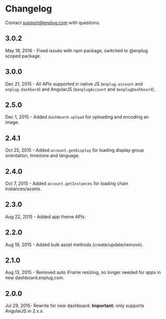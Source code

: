 # Changelog

Contact <support@enplug.com> with questions.

## 3.0.2
May 18, 2016 - Fixed issues with npm package, switched to @enplug scoped package.

## 3.0.0
Dec 21, 2015 - All APIs supported in native JS (`enplug.account` and `enplug.dashbard`) and AngularJS (`$enplugAccount` and `$enplugDashboard`).

## 2.5.0
Dec 1, 2015 - Added `dashboard.upload` for uploading and encoding an image.

## 2.4.1
Oct 25, 2015 - Added `account.getDisplay` for loading display group orientation, timezone and language.

## 2.4.0
Oct 7, 2015 - Added `account.getInstances` for loading chain instances/assets.

## 2.3.0
Aug 22, 2015 - Added app theme APIs:

## 2.2.0
Aug 19, 2015 - Added bulk asset methods (create/update/remove).

## 2.1.0
Aug 13, 2015 - Removed auto iFrame resizing, no longer needed for apps in new dashboard.enplug.com.

## 2.0.0
Jul 29, 2015- Rewrite for new dashboard. **Important:** only supports AngularJS in 2.x.x.
